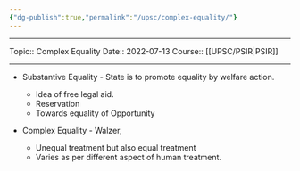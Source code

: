 ```yaml
---
{"dg-publish":true,"permalink":"/upsc/complex-equality/"}
---
```


----
Topic:: Complex Equality
Date:: 2022-07-13
Course:: [[UPSC/PSIR\|PSIR]] 

----

- Substantive Equality - State is to promote equality by welfare action.
	- Idea of free legal aid. 
	- Reservation 
	- Towards equality of Opportunity 

- Complex Equality - Walzer,
	- Unequal treatment but also equal treatment 
	- Varies as per different aspect of human treatment. 


